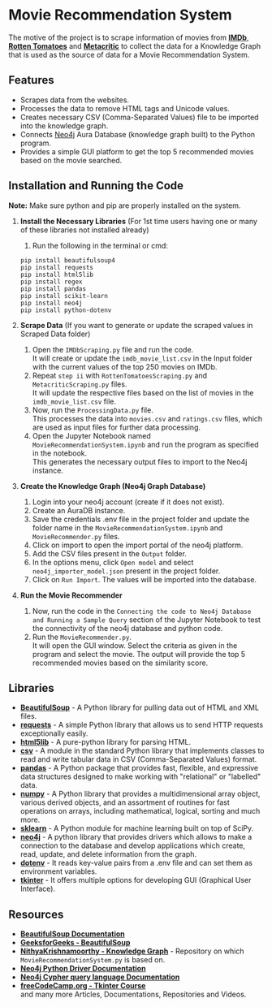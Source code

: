 # Movie Recommendation System

The motive of the project is to scrape information of movies from **[IMDb](https://www.imdb.com/)**, **[Rotten Tomatoes](https://www.rottentomatoes.com/)** and **[Metacritic](https://www.metacritic.com/)** to collect the data for a Knowledge Graph that is used as the source of data for a Movie Recommendation System.

## Features

- Scrapes data from the websites.
- Processes the data to remove HTML tags and Unicode values.
- Creates necessary CSV (Comma-Separated Values) file to be imported into the knowledge graph.
- Connects [Neo4j](https://neo4j.com/) Aura Database (knowledge graph built) to the Python program.
- Provides a simple GUI platform to get the top 5 recommended movies based on the movie searched.

## Installation and Running the Code

**Note:** Make sure python and pip are properly installed on the system.

1. **Install the Necessary Libraries** (For 1st time users having one or many of these libraries not installed already)
    1. Run the following in the terminal or cmd:
    ```
    pip install beautifulsoup4
    pip install requests
    pip install html5lib
    pip install regex
    pip install pandas
    pip install scikit-learn
    pip install neo4j
    pip install python-dotenv
    ```  

2. **Scrape Data** (If you want to generate or update the scraped values in Scraped Data folder)
    1. Open the `IMDbScraping.py` file and run the code.  
    It will create or update the `imdb_movie_list.csv` in the Input folder with the current values of the top 250 movies on IMDb.
    2. Repeat `step ii` with `RottenTomatoesScraping.py` and `MetacriticScraping.py` files.  
    It will update the respective files based on the list of movies in the `imdb_movie_list.csv` file.
    3. Now, run the `ProcessingData.py` file.  
    This processes the data into `movies.csv` and `ratings.csv` files, which are used as input files for further data processing.
    4. Open the Jupyter Notebook named `MovieRecommendationSystem.ipynb` and run the program as specified in the notebook.  
    This generates the necessary output files to import to the Neo4j instance.  


3. **Create the Knowledge Graph (Neo4j Graph Database)**
    1. Login into your neo4j account (create if it does not exist).
    1. Create an AuraDB instance.
    1. Save the credentials .env file in the project folder and update the folder name in the `MovieRecommendationSystem.ipynb` and `MovieRecommender.py` files.
    1. Click on import to open the import portal of the neo4j platform.
    1. Add the CSV files present in the `Output` folder.
    1. In the options menu, click `Open model` and select `neo4j_importer_model.json` present in the project folder.
    1. Click on `Run Import`. The values will be imported into the database.  


4. **Run the Movie Recommender**
    1. Now, run the code in the `Connecting the code to Neo4j Database and Running a Sample Query` section of the Jupyter Notebook to test the connectivity of the neo4j database and python code.
    2. Run the `MovieRecommender.py`.  
    It will open the GUI window. Select the criteria as given in the program and select the movie. The output will provide the top 5 recommended movies based on the similarity score.

## Libraries

- **[BeautifulSoup](https://www.crummy.com/software/BeautifulSoup/bs4/doc/)** - A Python library for pulling data out of HTML and XML files.
- **[requests](https://pypi.org/project/requests/)** - A simple Python library that allows us to send HTTP requests exceptionally easily.
- **[html5lib](https://pypi.org/project/html5lib/)** - A pure-python library for parsing HTML.
- **[csv](https://docs.python.org/3/library/csv.html)** - A module in the standard Python library that implements classes to read and write tabular data in CSV (Comma-Separated Values) format.
- **[pandas](https://pypi.org/project/pandas/)** - A Python package that provides fast, flexible, and expressive data structures designed to make working with "relational" or "labelled" data.
- **[numpy](https://pypi.org/project/numpy/)** - A Python library that provides a multidimensional array object, various derived objects, and an assortment of routines for fast operations on arrays, including mathematical, logical, sorting and much more.
- **[sklearn](https://pypi.org/project/scikit-learn/)** - A Python module for machine learning built on top of SciPy.
- **[neo4j](https://neo4j.com/developer/python/)** - A python library that provides drivers which allows to make a connection to the database and develop applications which create, read, update, and delete information from the graph.
- **[dotenv](https://pypi.org/project/python-dotenv/)** - It reads key-value pairs from a .env file and can set them as environment variables.
- **[tkinter](https://docs.python.org/3/library/tkinter.html)** - It offers multiple options for developing GUI (Graphical User Interface).

## Resources

- **[BeautifulSoup Documentation](https://www.crummy.com/software/BeautifulSoup/bs4/doc/)**
- **[GeeksforGeeks - BeautifulSoup](https://www.geeksforgeeks.org/implementing-web-scraping-python-beautiful-soup/)**
- **[NithyaKrishnamoorthy - Knowledge Graph](https://github.com/NithyaKrishnamoorthy/KnowledgeGraph)** - Repository on which `MovieRecommendationSystem.py` is based on.
- **[Neo4j Python Driver Documentation](https://neo4j.com/docs/python-manual/current/)**
- **[Neo4j Cypher query language Documentation](https://neo4j.com/docs/cypher-manual/current/)**
- **[freeCodeCamp.org - Tkinter Course](https://www.youtube.com/watch?v=YXPyB4XeYLA)**  
and many more Articles, Documentations, Repositories and Videos.
